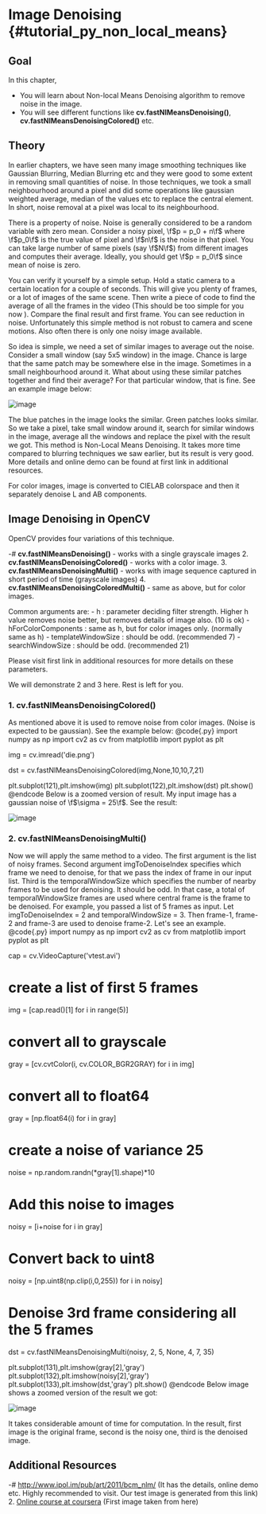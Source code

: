 Image Denoising {#tutorial_py_non_local_means}
===============

Goal
----

In this chapter,

-   You will learn about Non-local Means Denoising algorithm to remove noise in the image.
-   You will see different functions like **cv.fastNlMeansDenoising()**,
    **cv.fastNlMeansDenoisingColored()** etc.

Theory
------

In earlier chapters, we have seen many image smoothing techniques like Gaussian Blurring, Median
Blurring etc and they were good to some extent in removing small quantities of noise. In those
techniques, we took a small neighbourhood around a pixel and did some operations like gaussian
weighted average, median of the values etc to replace the central element. In short, noise removal
at a pixel was local to its neighbourhood.

There is a property of noise. Noise is generally considered to be a random variable with zero mean.
Consider a noisy pixel, \f$p = p_0 + n\f$ where \f$p_0\f$ is the true value of pixel and \f$n\f$ is the noise in
that pixel. You can take large number of same pixels (say \f$N\f$) from different images and computes
their average. Ideally, you should get \f$p = p_0\f$ since mean of noise is zero.

You can verify it yourself by a simple setup. Hold a static camera to a certain location for a
couple of seconds. This will give you plenty of frames, or a lot of images of the same scene. Then
write a piece of code to find the average of all the frames in the video (This should be too simple
for you now ). Compare the final result and first frame. You can see reduction in noise.
Unfortunately this simple method is not robust to camera and scene motions. Also often there is only
one noisy image available.

So idea is simple, we need a set of similar images to average out the noise. Consider a small window
(say 5x5 window) in the image. Chance is large that the same patch may be somewhere else in the
image. Sometimes in a small neighbourhood around it. What about using these similar patches together
and find their average? For that particular window, that is fine. See an example image below:

![image](images/nlm_patch.jpg)

The blue patches in the image looks the similar. Green patches looks similar. So we take a pixel,
take small window around it, search for similar windows in the image, average all the windows and
replace the pixel with the result we got. This method is Non-Local Means Denoising. It takes more
time compared to blurring techniques we saw earlier, but its result is very good. More details and
online demo can be found at first link in additional resources.

For color images, image is converted to CIELAB colorspace and then it separately denoise L and AB
components.

Image Denoising in OpenCV
-------------------------

OpenCV provides four variations of this technique.

-#  **cv.fastNlMeansDenoising()** - works with a single grayscale images
2.  **cv.fastNlMeansDenoisingColored()** - works with a color image.
3.  **cv.fastNlMeansDenoisingMulti()** - works with image sequence captured in short period of time
    (grayscale images)
4.  **cv.fastNlMeansDenoisingColoredMulti()** - same as above, but for color images.

Common arguments are:
    -   h : parameter deciding filter strength. Higher h value removes noise better, but removes
        details of image also. (10 is ok)
    -   hForColorComponents : same as h, but for color images only. (normally same as h)
    -   templateWindowSize : should be odd. (recommended 7)
    -   searchWindowSize : should be odd. (recommended 21)

Please visit first link in additional resources for more details on these parameters.

We will demonstrate 2 and 3 here. Rest is left for you.

### 1. cv.fastNlMeansDenoisingColored()

As mentioned above it is used to remove noise from color images. (Noise is expected to be gaussian).
See the example below:
@code{.py}
import numpy as np
import cv2 as cv
from matplotlib import pyplot as plt

img = cv.imread('die.png')

dst = cv.fastNlMeansDenoisingColored(img,None,10,10,7,21)

plt.subplot(121),plt.imshow(img)
plt.subplot(122),plt.imshow(dst)
plt.show()
@endcode
Below is a zoomed version of result. My input image has a gaussian noise of \f$\sigma = 25\f$. See the
result:

![image](images/nlm_result1.jpg)

### 2. cv.fastNlMeansDenoisingMulti()

Now we will apply the same method to a video. The first argument is the list of noisy frames. Second
argument imgToDenoiseIndex specifies which frame we need to denoise, for that we pass the index of
frame in our input list. Third is the temporalWindowSize which specifies the number of nearby frames
to be used for denoising. It should be odd. In that case, a total of temporalWindowSize frames are
used where central frame is the frame to be denoised. For example, you passed a list of 5 frames as
input. Let imgToDenoiseIndex = 2 and temporalWindowSize = 3. Then frame-1, frame-2 and frame-3 are
used to denoise frame-2. Let's see an example.
@code{.py}
import numpy as np
import cv2 as cv
from matplotlib import pyplot as plt

cap = cv.VideoCapture('vtest.avi')

# create a list of first 5 frames
img = [cap.read()[1] for i in range(5)]

# convert all to grayscale
gray = [cv.cvtColor(i, cv.COLOR_BGR2GRAY) for i in img]

# convert all to float64
gray = [np.float64(i) for i in gray]

# create a noise of variance 25
noise = np.random.randn(*gray[1].shape)*10

# Add this noise to images
noisy = [i+noise for i in gray]

# Convert back to uint8
noisy = [np.uint8(np.clip(i,0,255)) for i in noisy]

# Denoise 3rd frame considering all the 5 frames
dst = cv.fastNlMeansDenoisingMulti(noisy, 2, 5, None, 4, 7, 35)

plt.subplot(131),plt.imshow(gray[2],'gray')
plt.subplot(132),plt.imshow(noisy[2],'gray')
plt.subplot(133),plt.imshow(dst,'gray')
plt.show()
@endcode
Below image shows a zoomed version of the result we got:

![image](images/nlm_multi.jpg)

It takes considerable amount of time for computation. In the result, first image is the original
frame, second is the noisy one, third is the denoised image.

Additional Resources
--------------------

-#  <http://www.ipol.im/pub/art/2011/bcm_nlm/> (It has the details, online demo etc. Highly
    recommended to visit. Our test image is generated from this link)
2.  [Online course at coursera](https://www.coursera.org/course/images) (First image taken from
    here)
